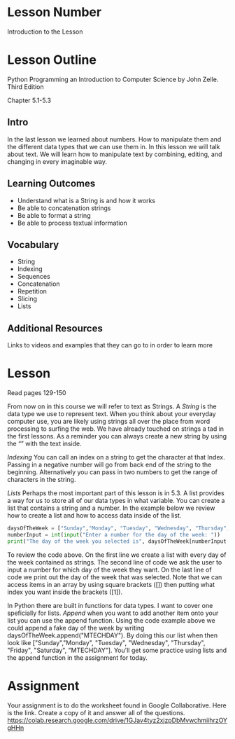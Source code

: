 # Lesson Number

Introduction to the Lesson

# Lesson Outline #

Python Programming an Introduction to Computer Science by John Zelle. Third Edition

Chapter 5.1-5.3

## Intro ##

In the last lesson we learned about numbers. How to manipulate them and the different data types that we can use them in. In this lesson we will talk about text. We will learn how to manipulate text by combining, editing, and changing in every imaginable way.

## Learning Outcomes ##

- Understand what is a String is and how it works
- Be able to concatenation strings
- Be able to format a string 
- Be able to process textual information

## Vocabulary ##

- String
- Indexing
- Sequences
- Concatenation
- Repetition
- Slicing
- Lists

## Additional Resources ##

Links to videos and examples that they can go to in order to learn more

# Lesson #

Read pages 129-150

From now on in this course we will refer to text as Strings. A *String* is the data type we use to represent text. When you think about your everyday computer use, you are likely using strings all over the place from word processing to surfing the web. We have already touched on strings a tad in the first lessons. As a reminder you can always create a new string by using the “” with the text inside.

*Indexing* You can call an index on a string to get the character at that Index. Passing in a negative number will go from back end of the string to the beginning. Alternatively you can pass in two numbers to get the range of characters in the string.

*Lists* Perhaps the most important part of this lesson is in 5.3. A list provides a way for us to store all of our data types in what variable. You can create a list that contains a string and a number. In the example below we review how to create a list and how to access data inside of the list.

```python 
daysOfTheWeek = ["Sunday","Monday", "Tuesday", "Wednesday", "Thursday", "Friday", "Saturday"]
numberInput = int(input("Enter a number for the day of the week: "))
print("The day of the week you selected is", daysOfTheWeek[numberInput - 1])
```
To review the code above. On the first line we create a list with every day of the week contained as strings. 
The second line of code we ask the user to input a number for which day of the week they want.
On the last line of code we print out the day of the week that was selected. Note that we can access items in an array by using square brackets ([]) then putting what index you want inside the brackets ([1]). 

In Python there are built in functions for data types. I want to cover one speficially for lists. *Append* when you want to add another item onto your list you can use the append function. Using the code example above we could append a fake day of the week by writing daysOfTheWeek.append("MTECHDAY"). By doing this our list when then look like ["Sunday","Monday", "Tuesday", "Wednesday", "Thursday", "Friday", "Saturday", "MTECHDAY"]. You'll get some practice using lists and the append function in the assignment for today.

# Assignment #

Your assignment is to do the worksheet found in Google Collaborative. Here is the link. Create a copy of it and answer all of the questions. https://colab.research.google.com/drive/1GJav4tyz2xjzpDbMvwchmiihrzOYgHHn

